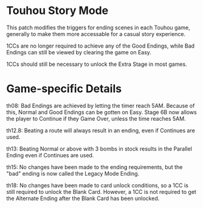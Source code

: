 # Touhou Story Mode
This patch modifies the triggers for ending scenes in each Touhou game, generally to make them more accessable for a casual story experience.

1CCs are no longer required to achieve any of the Good Endings, while Bad Endings can still be viewed by clearing the game on Easy.

1CCs should still be necessary to unlock the Extra Stage in most games.

# Game-specific Details
th08: Bad Endings are achieved by letting the timer reach 5AM. Because of this, Normal and Good Endings can be gotten on Easy.
Stage 6B now allows the player to Continue if they Game Over, unless the time reaches 5AM.

th12.8: Beating a route will always result in an ending, even if Continues are used.

th13: Beating Normal or above with 3 bombs in stock results in the Parallel Ending even if Continues are used.

th15: No changes have been made to the ending requirements, but the "bad" ending is now called the Legacy Mode Ending.

th18: No changes have been made to card unlock conditions, so a 1CC is still required to unlock the Blank Card. However, a 1CC is not required to get the Alternate Ending after the Blank Card has been unlocked.
